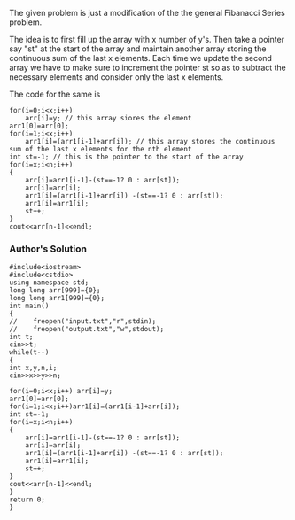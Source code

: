 <p>The given problem is just a modification of the the general Fibanacci Series problem.</p>
<p>The idea is to first fill up the array with x number of y's. Then take a pointer say "st" at the start of the array and maintain another array storing the continuous sum of the last x elements. Each time we update the second array we have to make sure to increment the pointer st so as to subtract the necessary elements and consider only the last x elements.</p>
<p>The code for the same is</p>
<pre><code>for(i=0;i&lt;x;i++)
    arr[i]=y; // this array siores the element
arr1[0]=arr[0];
for(i=1;i&lt;x;i++)
    arr1[i]=(arr1[i-1]+arr[i]); // this array stores the continuous sum of the last x elements for the nth element
int st=-1; // this is the pointer to the start of the array
for(i=x;i&lt;n;i++)
{
    arr[i]=arr1[i-1]-(st==-1? 0 : arr[st]);
    arr[i]=arr[i];
    arr1[i]=(arr1[i-1]+arr[i]) -(st==-1? 0 : arr[st]);
    arr1[i]=arr1[i];
    st++;
}
cout&lt;&lt;arr[n-1]&lt;&lt;endl;
</code></pre>

### Author's Solution

<pre><code>#include&lt;iostream&gt;
#include&lt;cstdio&gt;
using namespace std;
long long arr[999]={0};
long long arr1[999]={0};
int main()
{
//    freopen("input.txt","r",stdin);
//    freopen("output.txt","w",stdout);
int t;
cin&gt;&gt;t;
while(t--)
{
int x,y,n,i;
cin&gt;&gt;x&gt;&gt;y&gt;&gt;n;

for(i=0;i&lt;x;i++)	arr[i]=y;
arr1[0]=arr[0];
for(i=1;i&lt;x;i++)arr1[i]=(arr1[i-1]+arr[i]);
int st=-1;
for(i=x;i&lt;n;i++)
{
	arr[i]=arr1[i-1]-(st==-1? 0 : arr[st]);
	arr[i]=arr[i];
	arr1[i]=(arr1[i-1]+arr[i]) -(st==-1? 0 : arr[st]);
	arr1[i]=arr1[i];
    st++;
}
cout&lt;&lt;arr[n-1]&lt;&lt;endl;
}
return 0;
}</code></pre>